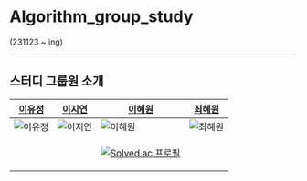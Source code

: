 # Algorithm_group_study

(231123 ~ ing)

--------------------
## 스터디 그룹원 소개

| [이유정](https://github.com/L-Y-Jeong)  | [이지연](https://github.com/lee-jiyoen) | [이혜원](https://github.com/icegosimperson) | [최혜원](https://github.com/choihyewon) |
| --------- | --------- | --------- | --------- |
| ![이유정](https://github.com/L-Y-Jeong.png) | ![이지연](https://github.com/lee-jiyoen.png) | ![이혜원](https://github.com/icegosimperson.png) | ![최혜원](https://github.com/choihyewon.png) |
|          |       | <p align="center">[![Solved.ac 프로필](http://mazassumnida.wtf/api/mini/generate_badge?boj=icegosimperson)](https://solved.ac/icegosimperson)</p> |     |
